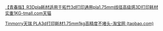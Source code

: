 [【青春版】R3Dpla耗材适用于拓竹3d打印通用pla1.75mm线径高级感3D打印耗材实重1KG-tmall.com天猫](https://detail.tmall.com/item.htm?abbucket=12&id=748189599422&ns=1&pisk=gCKmeWqzAE7f7tGRy3sjJvMnWSgJDis1lCEO6GCZz_57DN5tlCbM6Q_wDipvZ1RpsOKvXhY7jp96Dxsthi9ffGlK9DKMhKs6NPHU_nqP4Opzu5rZyglYUGm-9DnpEqWfXLlpD8NxStBLbG7V7aoPNOVN3NRNzuW1aoWa0OPrE_1P3lrNbaoPB9qVbo5aUgWfnry4u17Pz_6Nb1RNbYbPNOlUVl5Hb3trabndvpLI13Bco6JVgKpv4FNd9K5ajlfcwZ4v3_qab38Wpo5Rg2wR1iCXBtAsAosVSERcUGmg4iAX3h7kXbeP-g5G8nQuLu7JiObFba2abLjWPCWRYDPlFUJv7nO0IlWXDHQGOaDafNIyvw8eiRMBUiWw1wttOo12QptBJMmg4ibN4RUz8U-ufTk94Pa1uT6l94lDDJtjxpkiEY4IlZW5HXHoEPa1uT6l9YDuR5_VFthd.&priceTId=undefined&skuId=5729680442521&spm=a21n57.1.hoverItem.2&utparam=%7B%22aplus_abtest%22%3A%22315db0aa9e8ac3eee638c26e274d0edf%22%7D&xxc=taobaoSearch)

[Tinmorry天瑞 PLA3d打印耗材1.75mm1kg高精度不堵头-淘宝网 (taobao.com)](https://item.taobao.com/item.htm?abbucket=12&id=672010097877&ns=1&pisk=gE2-Ehi5cZblYE2-mu5DKF_LmTSDwsqPrzr6K20kOrUYAqvh4YfEpy3Y84coF4vKpkUU-yEF4DgQRy33ZsXg4ukEdN4dIOqzJlphdyhSdmGb0cOSRsc5ruMH4NbGI9CWcvQRSzx2ejWjXcMIVXGChinnV0iQRX9bcqoEAUiBFiIxuDpBRvGChxiiYvOBFXZjhDoBVU9BFEsxYq9SdvaIGinETFbKl3gHp5tlaPr2Y_vpp-n-w2pnkpKAx0G-ou3A5MyAQb3_Vqpd72AT3234CZfY0rP7rmzdBZHbfSHS2y66sqNYc8lg0__YXY3r1-GOTpzteyh_FjKBIYrYgxnbCMAZo-3uR8hfjdhnhRcsFSfVrXD-XywzyHpQ5oqgUjydWEgUZckj2y61kg-7IRCaBF0txQsADBRENmljTCtC5jFdPm3G29deTjSqDVjADBRENmoxSgQJTBlV0&priceTId=undefined&skuId=4838813144021&spm=a21n57.1.hoverItem.4&utparam=%7B%22aplus_abtest%22%3A%228297a1adf0670e801d51210d4209e21e%22%7D&xxc=taobaoSearch)



